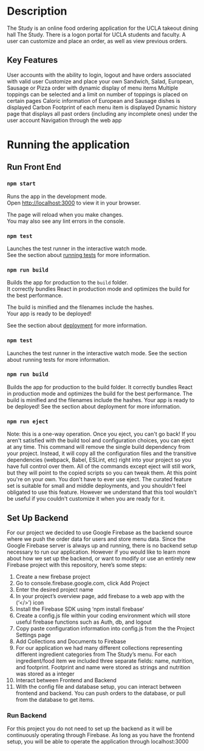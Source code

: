 # Description

The Study is an online food ordering application for the UCLA takeout dining hall The Study. There is a logon portal for UCLA students and faculty. A user can customize and place an order, as well as view previous orders.

## Key Features
User accounts with the ability to login, logout and have orders associated with valid user 
Customize and place your own Sandwich, Salad, European, Sausage or Pizza order with dynamic display of menu items 
Multiple toppings can be selected and a limit on number of toppings is placed on certain pages 
Caloric information of European and Sausage dishes is displayed 
Carbon Footprint of each menu item is displayed 
Dynamic history page that displays all past orders (including any incomplete ones) under the user account 
Navigation through the web app 

# Running the application

## Run Front End

### `npm start`

Runs the app in the development mode.\
Open [http://localhost:3000](http://localhost:3000) to view it in your browser.

The page will reload when you make changes.\
You may also see any lint errors in the console.

### `npm test`

Launches the test runner in the interactive watch mode.\
See the section about [running tests](https://facebook.github.io/create-react-app/docs/running-tests) for more information.

### `npm run build`

Builds the app for production to the `build` folder.\
It correctly bundles React in production mode and optimizes the build for the best performance.

The build is minified and the filenames include the hashes.\
Your app is ready to be deployed!

See the section about [deployment](https://facebook.github.io/create-react-app/docs/deployment) for more information.

### `npm test`

Launches the test runner in the interactive watch mode.
See the section about running tests for more information.

### `npm run build`

Builds the app for production to the build folder.
It correctly bundles React in production mode and optimizes the build for the best performance.
The build is minified and the filenames include the hashes.
Your app is ready to be deployed!
See the section about deployment for more information.

### `npm run eject`

Note: this is a one-way operation. Once you eject, you can't go back!
If you aren't satisfied with the build tool and configuration choices, you can eject at any time. This command will remove the single build dependency from your project.
Instead, it will copy all the configuration files and the transitive dependencies (webpack, Babel, ESLint, etc) right into your project so you have full control over them. All of the commands except eject will still work, but they will point to the copied scripts so you can tweak them. At this point you're on your own.
You don't have to ever use eject. The curated feature set is suitable for small and middle deployments, and you shouldn't feel obligated to use this feature. However we understand that this tool wouldn't be useful if you couldn't customize it when you are ready for it.

## Set Up Backend
For our project we decided to use Google Firebase as the backend source where we push the order data for users and store menu data. Since the Google Firebase server is always up and running, there is no backend setup necessary to run our application. However if you would like to learn more about how we set up the backend, or want to modify or use an entirely new Firebase project with this repository, here’s some steps:  

1. Create a new firebase project 
2. Go to console.firebase.google.com, click Add Project
3. Enter the desired project name
4. In your project’s overview page, add firebase to a web app with the (‘</>’) icon  
5. Install the Firebase SDK using ‘npm install firebase’
6. Create a config.js file within your coding environment which will store useful firebase functions such as Auth, db, and logout 
7. Copy paste configuration information into config.js from the the Project Settings page
8. Add Collections and Documents to Firebase 
9. For our application we had many different collections representing different ingredient categories from The Study’s menu. For each ingredient/food item we included three separate fields: name, nutrition, and footprint. Footprint and name were stored as strings and nutrition was stored as a integer
10. Interact between Frontend and Backend
11. With the config file and database setup, you can interact between frontend and backend. You can push orders to the database, or pull from the database to get items. 

### Run Backend
For this project you do not need to set up the backend as it will be continuously operating through Firebase. As long as you have the frontend setup, you will be able to operate the application through localhost:3000 


